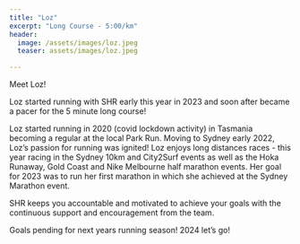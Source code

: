 ```yaml
---
title: "Loz"
excerpt: "Long Course - 5:00/km"
header:
  image: /assets/images/loz.jpeg
  teaser: assets/images/loz.jpeg

---
```


Meet Loz!

Loz started running with SHR early this year in 2023 and soon after became a pacer for the 5 minute long course! 

Loz started running in 2020 (covid lockdown activity) in Tasmania becoming a regular at the local Park Run. Moving to Sydney early 2022, Loz’s passion for running was ignited! 
Loz enjoys long distances races - this year racing in the Sydney 10km and City2Surf  events as well as the Hoka Runaway, Gold Coast and Nike Melbourne half marathon events. Her goal for 2023 was to run her first marathon in which she achieved at the Sydney Marathon event.

SHR keeps you accountable and motivated to achieve your goals with the continuous support and encouragement from the team. 

Goals pending for next years running season! 2024 let’s go!